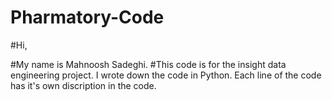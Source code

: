 # Pharmatory-Code
#Hi,

#My name is Mahnoosh Sadeghi.
#This code is for the insight data engineering project. I wrote down the code in Python. Each line of the code has it's own discription in the code.